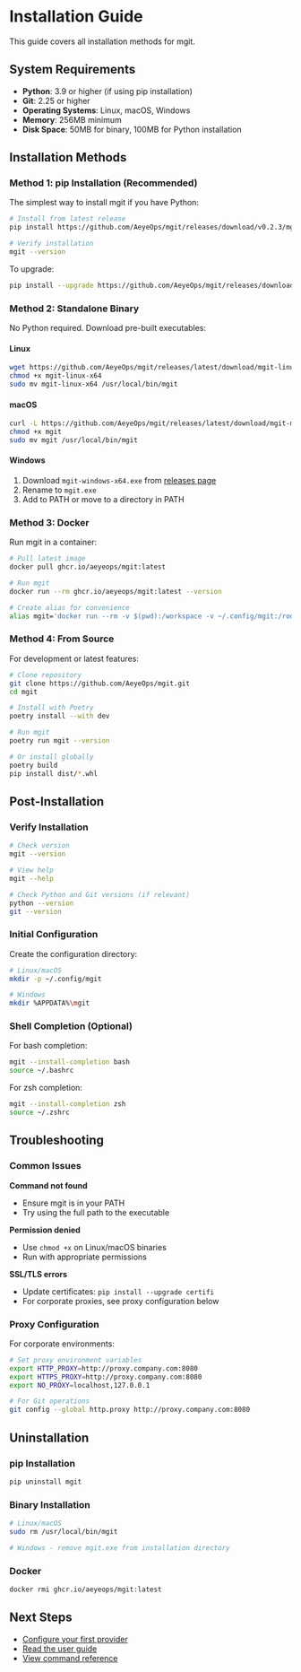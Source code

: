 # Installation Guide

This guide covers all installation methods for mgit.

## System Requirements

- **Python**: 3.9 or higher (if using pip installation)
- **Git**: 2.25 or higher
- **Operating Systems**: Linux, macOS, Windows
- **Memory**: 256MB minimum
- **Disk Space**: 50MB for binary, 100MB for Python installation

## Installation Methods

### Method 1: pip Installation (Recommended)

The simplest way to install mgit if you have Python:

```bash
# Install from latest release
pip install https://github.com/AeyeOps/mgit/releases/download/v0.2.3/mgit-0.2.3-py3-none-any.whl

# Verify installation
mgit --version
```

To upgrade:
```bash
pip install --upgrade https://github.com/AeyeOps/mgit/releases/download/v0.2.3/mgit-0.2.3-py3-none-any.whl
```

### Method 2: Standalone Binary

No Python required. Download pre-built executables:

#### Linux
```bash
wget https://github.com/AeyeOps/mgit/releases/latest/download/mgit-linux-x64
chmod +x mgit-linux-x64
sudo mv mgit-linux-x64 /usr/local/bin/mgit
```

#### macOS
```bash
curl -L https://github.com/AeyeOps/mgit/releases/latest/download/mgit-macos-x64 -o mgit
chmod +x mgit
sudo mv mgit /usr/local/bin/mgit
```

#### Windows
1. Download `mgit-windows-x64.exe` from [releases page](https://github.com/AeyeOps/mgit/releases/latest)
2. Rename to `mgit.exe`
3. Add to PATH or move to a directory in PATH

### Method 3: Docker

Run mgit in a container:

```bash
# Pull latest image
docker pull ghcr.io/aeyeops/mgit:latest

# Run mgit
docker run --rm ghcr.io/aeyeops/mgit:latest --version

# Create alias for convenience
alias mgit='docker run --rm -v $(pwd):/workspace -v ~/.config/mgit:/root/.config/mgit ghcr.io/aeyeops/mgit:latest'
```

### Method 4: From Source

For development or latest features:

```bash
# Clone repository
git clone https://github.com/AeyeOps/mgit.git
cd mgit

# Install with Poetry
poetry install --with dev

# Run mgit
poetry run mgit --version

# Or install globally
poetry build
pip install dist/*.whl
```

## Post-Installation

### Verify Installation

```bash
# Check version
mgit --version

# View help
mgit --help

# Check Python and Git versions (if relevant)
python --version
git --version
```

### Initial Configuration

Create the configuration directory:

```bash
# Linux/macOS
mkdir -p ~/.config/mgit

# Windows
mkdir %APPDATA%\mgit
```

### Shell Completion (Optional)

For bash completion:
```bash
mgit --install-completion bash
source ~/.bashrc
```

For zsh completion:
```bash
mgit --install-completion zsh
source ~/.zshrc
```

## Troubleshooting

### Common Issues

**Command not found**
- Ensure mgit is in your PATH
- Try using the full path to the executable

**Permission denied**
- Use `chmod +x` on Linux/macOS binaries
- Run with appropriate permissions

**SSL/TLS errors**
- Update certificates: `pip install --upgrade certifi`
- For corporate proxies, see proxy configuration below

### Proxy Configuration

For corporate environments:

```bash
# Set proxy environment variables
export HTTP_PROXY=http://proxy.company.com:8080
export HTTPS_PROXY=http://proxy.company.com:8080
export NO_PROXY=localhost,127.0.0.1

# For Git operations
git config --global http.proxy http://proxy.company.com:8080
```

## Uninstallation

### pip Installation
```bash
pip uninstall mgit
```

### Binary Installation
```bash
# Linux/macOS
sudo rm /usr/local/bin/mgit

# Windows - remove mgit.exe from installation directory
```

### Docker
```bash
docker rmi ghcr.io/aeyeops/mgit:latest
```

## Next Steps

- [Configure your first provider](providers/README.md)
- [Read the user guide](usage/guide.md)
- [View command reference](reference/commands.md)